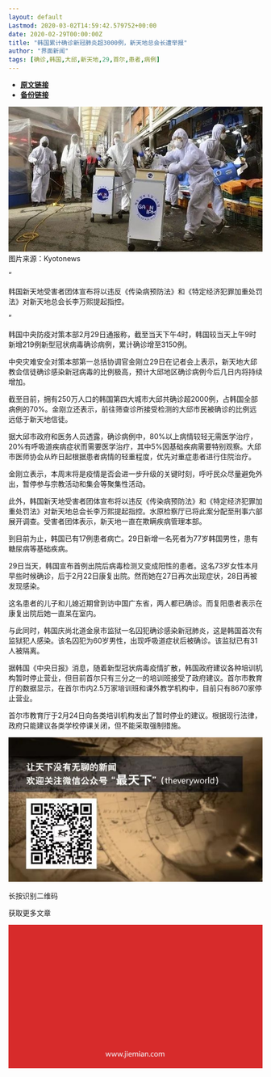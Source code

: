 ```yaml
---
layout: default
Lastmod: 2020-03-02T14:59:42.579752+00:00
date: 2020-02-29T00:00:00Z
title: "韩国累计确诊新冠肺炎超3000例，新天地总会长遭举报"
author: "界面新闻"
tags: [确诊,韩国,大邱,新天地,29,首尔,患者,病例]
---
```


* [**原文链接**](https://mp.weixin.qq.com/s/2ZL1XWqAdd9fhFRwo4VIlQ)
* [**备份链接**](http://archive.today/p8WuV)


![](/images/post/f6e3da123f758877c15191d882060f05.jpg)图片来源：Kyotonews

“

  

韩国新天地受害者团体宣布将以违反《传染病预防法》和《特定经济犯罪加重处罚法》对新天地总会长李万熙提起指控。

  

”

韩国中央防疫对策本部2月29日通报称，截至当天下午4时，韩国较当天上午9时新增219例新型冠状病毒确诊病例，累计确诊增至3150例。  

中央灾难安全对策本部第一总括协调官金刚立29日在记者会上表示，新天地大邱教会信徒确诊感染新冠病毒的比例极高，预计大邱地区确诊病例今后几日内将持续增加。

截至目前，拥有250万人口的韩国第四大城市大邱共确诊超2000例，占韩国全部病例的70%。金刚立还表示，前往筛查诊所接受检测的大邱市民被确诊的比例远远低于新天地信徒。

据大邱市政府和医务人员透露，确诊病例中，80%以上病情较轻无需医学治疗，20%有呼吸道疾病症状而需要医学治疗，其中5%因基础疾病需要特别观察。大邱市医师协会从昨日起根据患者病情的轻重程度，优先对重症患者进行住院治疗。

金刚立表示，本周末将是疫情是否会进一步升级的关键时刻，呼吁民众尽量避免外出，暂停参与宗教活动和集会等聚集性活动。

此外，韩国新天地受害者团体宣布将以违反《传染病预防法》和《特定经济犯罪加重处罚法》对新天地总会长李万熙提起指控。水原检察厅已将此案分配至刑事六部展开调查。受害者团体表示，新天地一直在欺瞒疾病管理本部。

到目前为止，韩国已有17例患者病亡。29日新增一名死者为77岁韩国男性，患有糖尿病等基础疾病。

29日当天，韩国宣布首例出院后病毒检测又变成阳性的患者。这名73岁女性本月早些时候确诊，后于2月22日康复出院。然而她在27日再次出现症状，28日再被发现感染。

这名患者的儿子和儿媳近期曾到访中国广东省，两人都已确诊。而复阳患者表示在康复出院后她一直呆在室内。

与此同时，韩国庆尚北道金泉市监狱一名囚犯确诊感染新冠肺炎，这是韩国首次有监狱犯人感染。该名囚犯为60岁男性，出现呼吸道症状后被确诊。该监狱已有31人被隔离。

据韩国《中央日报》消息，随着新型冠状病毒疫情扩散，韩国政府建议各种培训机构暂时停止营业，但目前首尔只有三分之一的培训班接受了政府建议。首尔市教育厅的数据显示，在首尔市内2.5万家培训班和课外教学机构中，目前只有8670家停止营业。

首尔市教育厅于2月24日向各类培训机构发出了暂时停业的建议。根据现行法律，政府只能建议各类学校停课关闭，但不能采取强制措施。

![](/images/post/0bb69944cbb9ec0040e197ec43dcf692.jpg)

长按识别二维码  

获取更多文章

![](/images/post/3ef9527fd7edfb43b0c70486c7a956af.jpg)

